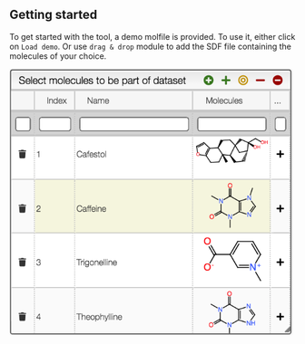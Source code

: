 ## Getting started

To get started with the tool, a demo  molfile is provided. To use it, either click on `Load demo`. Or use `drag & drop` module to add the SDF file containing the molecules of your choice. 

<img src="images/import.png">
